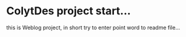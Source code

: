 # ColytDes project start...
this is Weblog project, in short try to enter point word to readme file...
